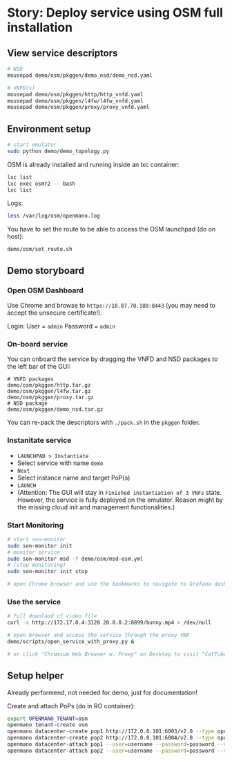 # Story: Deploy service using OSM full installation

## View service descriptors
```sh
# NSD
mousepad demo/osm/pkggen/demo_nsd/demo_nsd.yaml

# VNFD(s)
mousepad demo/osm/pkggen/http/http_vnfd.yaml
mousepad demo/osm/pkggen/l4fw/l4fw_vnfd.yaml
mousepad demo/osm/pkggen/proxy/proxy_vnfd.yaml
```

## Environment setup

```sh
# start emulator
sudo python demo/demo_topology.py
```

OSM is already installed and running inside an lxc container:
```sh
lxc list
lxc exec osmr2 -- bash
lxc list
```

Logs:
```sh
less /var/log/osm/openmano.log
```

You have to set the route to be able to access the OSM launchpad (do on host):
```
demo/osm/set_route.sh
```

## Demo storyboard

### Open OSM Dashboard

Use Chrome and browse to `https://10.87.78.189:8443` (you may need to accept the unsecure certificate!).

Login: User = `admin` Password = `admin`

### On-board service

You can onboard the service by dragging the VNFD and NSD packages to the left bar of the GUI:

```
# VNFD packages
demo/osm/pkggen/http.tar.gz
demo/osm/pkggen/l4fw.tar.gz
demo/osm/pkggen/proxy.tar.gz
# NSD package
demo/osm/pkggen/demo_nsd.tar.gz
```

You can re-pack the descriptors with `./pack.sh` in the `pkggen` folder.

### Instanitate service

* `LAUNCHPAD > Instantiate`
* Select service with name `demo`
* `Next`
* Select instance name and target PoP(s)
* `LAUNCH`
* (Attention: The GUI will stay in `Finished instantiation of 3 VNFs` state. However, the service is fully deployed on the emulator. Reason might by the missing cloud init and management functionalities.)

### Start Monitoring

```sh
# start son-monitor
sudo son-monitor init
# monitor service
sudo son-monitor msd -f demo/osm/msd-osm.yml
# (stop monitoring)
sudo son-monitor init stop

# open Chrome browser and use the bookmarks to navigate to Grafana dashboard
```

### Use the service

```sh
# full downlaod of video file
curl -x http://172.17.0.4:3128 20.0.0.2:8899/bunny.mp4 > /dev/null

# open browser and access the service through the proxy VNF
demo/scripts/open_service_with_proxy.py &

# or click "Chromium Web Browser w. Proxy" on Desktop to visit "CatTube" and watch the video
```

## Setup helper
Already performend, not needed for demo, just for documentation!

Create and attach PoPs (do in RO container):
```sh
export OPENMANO_TENANT=osm
openmano tenant-create osm
openmano datacenter-create pop1 http://172.0.0.101:6003/v2.0 --type openstack --description "osm-pop1"
openmano datacenter-create pop2 http://172.0.0.101:6004/v2.0 --type openstack --description "osm-pop2"
openmano datacenter-attach pop1 --user=username --password=password --vim-tenant-name=tenantName
openmano datacenter-attach pop2 --user=username --password=password --vim-tenant-name=tenantName
```

